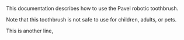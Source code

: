 This documentation describes how to use the Pavel robotic
toothbrush.

Note that this toothbrush is not safe to use for children,
adults, or pets.

This is another line,
